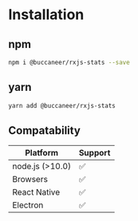 # Installation

## npm
```bash
npm i @buccaneer/rxjs-stats --save
```

## yarn
```bash
yarn add @buccaneer/rxjs-stats
```

## Compatability
| Platform | Support |
|----------|---------|
|node.js (>10.0)|✅|
|Browsers|✅|
|React Native|✅|
|Electron|✅|
